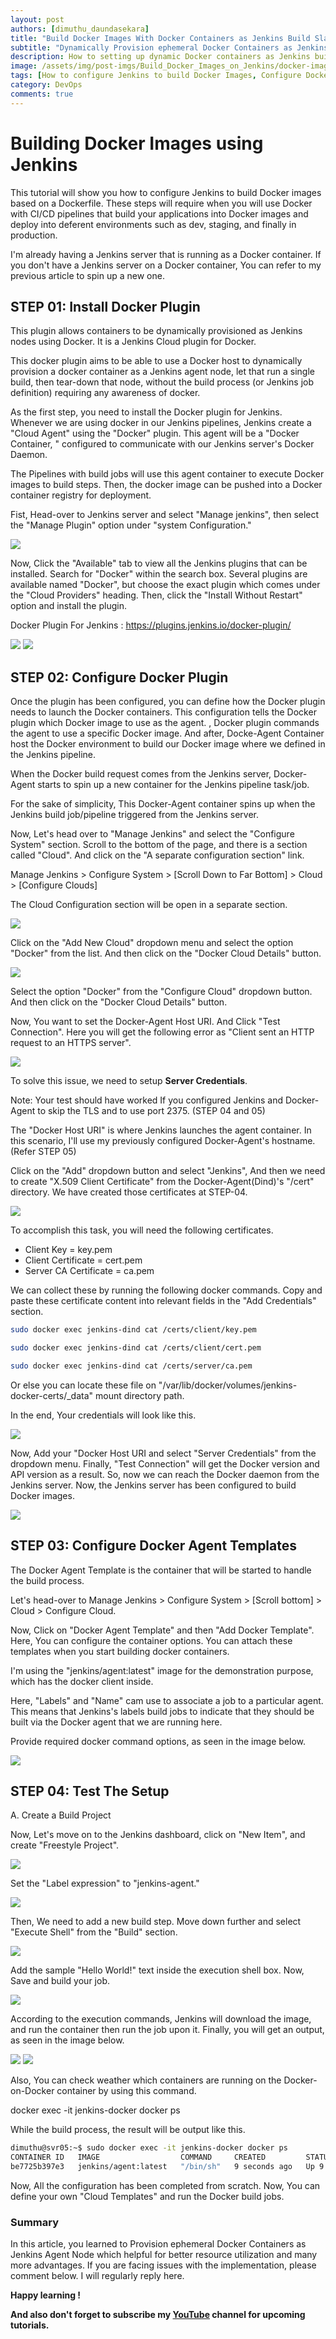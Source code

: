 ```yaml
---
layout: post
authors: [dimuthu_daundasekara]
title: "Build Docker Images With Docker Containers as Jenkins Build Slaves"
subtitle: "Dynamically Provision ephemeral Docker Containers as Jenkins Agent Node"
description: How to setting up dynamic Docker containers as Jenkins builds slaves for better resource utilization. Spinning up a new container takes less than a minute. And every build task spins up in a new container, build the project, and finally, it's destroyed itself. You can reduce the number of static VMs for Jenkins to build jobs. This step will require when you will use Docker with CI/CD pipelines that build your applications into Docker images and deploying into deferent environments such as dev, staging, and finally in production.
image: /assets/img/post-imgs/Build_Docker_Images_on_Jenkins/docker-image-build-jenkins.jpg
tags: [How to configure Jenkins to build Docker Images, Configure Docker Jenkins Plugin, Jenkins Add Docker Agent, Jenkins Create Build Project , Jenkins Build Project]
category: DevOps
comments: true
---
```


# Building Docker Images using Jenkins

This tutorial will show you how to configure Jenkins to build Docker images based on a Dockerfile. These steps will require when you will use Docker with CI/CD pipelines that build your applications into Docker images and deploy into deferent environments such as dev, staging, and finally in production.

I'm already having a Jenkins server that is running as a Docker container. If you don't have a Jenkins server on a Docker container,  You can refer to my previous article to spin up a new one.

## STEP 01: Install Docker Plugin

This plugin allows containers to be dynamically provisioned as Jenkins nodes using Docker. It is a Jenkins Cloud plugin for Docker.

This docker plugin aims to be able to use a Docker host to dynamically provision a docker container as a Jenkins agent node, let that run a single build, then tear-down that node, without the build process (or Jenkins job definition) requiring any awareness of docker.

As the first step, you need to install the Docker plugin for Jenkins. Whenever we are using docker in our Jenkins pipelines, Jenkins create a "Cloud Agent" using the "Docker" plugin. This agent will be a "Docker Container, " configured to communicate with our Jenkins server's Docker Daemon.

The Pipelines with build jobs will use this agent container to execute Docker images to build steps. Then, the docker image can be pushed into a Docker container registry for deployment.

Fist, Head-over to Jenkins server and select "Manage jenkins", then select the "Manage Plugin" option under "system Configuration."


<img src="/assets/img/post-imgs/Build_Docker_Images_on_Jenkins/1_jenkins.jpg" width="auto" width="100%">



Now, Click the "Available" tab to view all the Jenkins plugins that can be installed. Search for "Docker" within the search box. Several plugins are available named "Docker", but choose the exact plugin which comes under the "Cloud Providers" heading. Then, click the "Install Without Restart" option and install the plugin.

Docker Plugin For Jenkins : <a href="https://plugins.jenkins.io/docker-plugin/" target="_blank">https://plugins.jenkins.io/docker-plugin/</a>

<img src="/assets/img/post-imgs/Build_Docker_Images_on_Jenkins/2_jenkins.jpg" width="auto" width="100%">

<img src="/assets/img/post-imgs/Build_Docker_Images_on_Jenkins/3_jenkins.jpg" width="auto" width="100%">

## STEP 02: Configure Docker Plugin

Once the plugin has been configured, you can define how the Docker plugin needs to launch the Docker containers.
This configuration tells the Docker plugin which Docker image to use as the agent. , Docker plugin commands the agent to use a specific Docker image. And after, Docke-Agent Container host the Docker environment to build our Docker image where we defined in the Jenkins pipeline.  

When the Docker build request comes from the Jenkins server, Docker-Agent starts to spin up a new container for the Jenkins pipeline task/job.

For the sake of simplicity, This Docker-Agent container spins up when the Jenkins build job/pipeline triggered from the Jenkins server.

Now, Let's head over to "Manage Jenkins" and select the "Configure System" section. Scroll to the bottom of the page, and there is a section called "Cloud". And click on the "A separate configuration section" link.

Manage Jenkins > Configure System > [Scroll Down to Far Bottom] > Cloud > [Configure Clouds]

The Cloud Configuration section will be open in a separate section.


<img src="/assets/img/post-imgs/Build_Docker_Images_on_Jenkins/4_jenkins.jpg" width="auto" width="100%">

Click on the "Add New Cloud" dropdown menu and select the option "Docker" from the list. And then click on the "Docker Cloud Details" button.


<img src="/assets/img/post-imgs/Build_Docker_Images_on_Jenkins/5_jenkins.jpg" width="auto" width="100%">


Select the option "Docker" from the "Configure Cloud" dropdown button. And then click on the "Docker Cloud Details" button.


Now, You want to set the Docker-Agent Host URI. And Click "Test Connection". Here you will get the following error as "Client sent an HTTP request to an HTTPS server".

<img src="/assets/img/post-imgs/Build_Docker_Images_on_Jenkins/6_jenkins.jpg" width="auto" width="100%">

To solve this issue, we need to setup **Server Credentials**.

Note: Your test should have worked If you configured Jenkins and Docker-Agent to skip the TLS and to use port 2375. (STEP 04 and 05)

The "Docker Host URI" is where Jenkins launches the agent container. In this scenario, I'll use my previously configured Docker-Agent's hostname. (Refer STEP 05)

Click on the "Add" dropdown button and select "Jenkins", And then we need to create "X.509 Client Certificate" from the Docker-Agent(Dind)'s "/cert" directory. We have created those certificates at STEP-04. 


<img src="/assets/img/post-imgs/Build_Docker_Images_on_Jenkins/7_jenkins.jpg" width="auto" width="100%">

To accomplish this task, you will need the following certificates. 

* Client Key = key.pem
* Client Certificate = cert.pem
* Server CA Certificate = ca.pem

We can collect these by running the following docker commands. Copy and paste these certificate content into relevant fields in the "Add Credentials" section.

```bash
sudo docker exec jenkins-dind cat /certs/client/key.pem

sudo docker exec jenkins-dind cat /certs/client/cert.pem

sudo docker exec jenkins-dind cat /certs/server/ca.pem
```

Or else you can locate these file on "/var/lib/docker/volumes/jenkins-docker-certs/_data" mount directory path.

In the end, Your credentials will look like this.

<img src="/assets/img/post-imgs/Build_Docker_Images_on_Jenkins/8_jenkins.jpg" width="auto" width="100%">

Now, Add your "Docker Host URI and select "Server Credentials" from the dropdown menu. Finally, "Test Connection" will get the Docker version and API version as a result. So, now we can reach the Docker daemon from the Jenkins server. Now, the Jenkins server has been configured to build Docker images.

<img src="/assets/img/post-imgs/Build_Docker_Images_on_Jenkins/9_jenkins.jpg" width="auto" width="100%">

## STEP 03: Configure Docker Agent Templates

The Docker Agent Template is the container that will be started to handle the build process.

Let's head-over to Manage Jenkins > Configure System > [Scroll bottom] > Cloud > Configure Cloud.

Now, Click on "Docker Agent Template" and then "Add Docker Template".
Here, You can configure the container options. You can attach these templates when you start building docker containers.

I'm using the "jenkins/agent:latest" image for the demonstration purpose, which has the docker client inside.

Here, "Labels" and "Name" cam use to associate a job to a particular agent. This means that Jenkins's labels build jobs to indicate that they should be built via the Docker agent that we are running here. 

Provide required docker command options, as seen in the image below.

<img src="/assets/img/post-imgs/Build_Docker_Images_on_Jenkins/10_jenkins.jpg" width="auto" width="100%">

## STEP 04: Test The Setup

A. Create a Build Project

Now, Let's move on to the Jenkins dashboard, click on "New Item", and create "Freestyle Project".

<img src="/assets/img/post-imgs/Build_Docker_Images_on_Jenkins/13_jenkins.jpg" width="auto" width="100%">

Set the "Label expression" to "jenkins-agent."

<img src="/assets/img/post-imgs/Build_Docker_Images_on_Jenkins/14_jenkins.jpg" width="auto" width="100%">

Then, We need to add a new build step. Move down further and select "Execute Shell" from the "Build" section.

<img src="/assets/img/post-imgs/Build_Docker_Images_on_Jenkins/15_jenkins.jpg" width="auto" width="100%">

Add the sample "Hello World!" text inside the execution shell box.
Now, Save and build your job.

<img src="/assets/img/post-imgs/Build_Docker_Images_on_Jenkins/16_jenkins.jpg" width="auto" width="100%">

According to the execution commands, Jenkins will download the image, and run the container then run the job upon it. Finally, you will get an output, as seen in the image below.

<img src="/assets/img/post-imgs/Build_Docker_Images_on_Jenkins/17_jenkins.jpg" width="auto" width="100%">

<img src="/assets/img/post-imgs/Build_Docker_Images_on_Jenkins/18_jenkins.jpg" width="auto" width="100%">

Also, You can check weather which containers are running on the Docker-on-Docker container by using this command.

docker exec -it jenkins-docker docker ps

While the build process, the result will be output like this.

```bash
dimuthu@svr05:~$ sudo docker exec -it jenkins-docker docker ps
CONTAINER ID   IMAGE                  COMMAND     CREATED         STATUS         PORTS     NAMES
be7725b397e3   jenkins/agent:latest   "/bin/sh"   9 seconds ago   Up 9 seconds             kind_carver
```

Now, All the configuration has been completed from scratch. Now, You can define your own "Cloud Templates" and run the Docker build jobs.

### Summary

In this article, you learned to Provision ephemeral Docker Containers as Jenkins Agent Node which helpful for better resource utilization and many more advantages.
If you are facing issues with the implementation, please comment below. I will regularly reply here.

**Happy learning !** 

**And also don't forget to subscribe my <a href="https://www.youtube.com/channel/UCovlVsoRVItner26ZJPBjmQ" target="_blank">YouTube</a> channel for upcoming tutorials.**